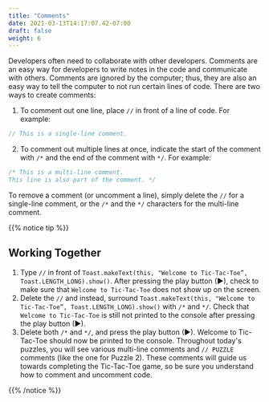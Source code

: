 ```yaml
---
title: "Comments"
date: 2021-03-13T14:17:07.42-07:00
draft: false
weight: 6
---
```

Developers often need to collaborate with other developers. Comments are an easy way for developers to write notes in the code and communicate with others. Comments are ignored by the computer; thus, they are also an easy way to tell the computer to not run certain lines of code. There are two ways to create comments:

1. To comment out one line, place `//` in front of a line of code. For example:

```kotlin
// This is a single-line comment.
```

2. To comment out multiple lines at once, indicate the start of the comment with `/*` and the end of the comment with `*/`. For example:

```kotlin
/* This is a multi-line comment.
This line is also part of the comment. */
```

To remove a comment (or uncomment a line), simply delete the `//` for a single-line comment, or the `/*` and the `*/` characters for the multi-line comment.

{{% notice tip %}}
## Working Together

1. Type `//` in front of `Toast.makeText(this, "Welcome to Tic-Tac-Toe”, Toast.LENGTH_LONG).show()`. After pressing the play button (►), check to make sure that `Welcome to Tic-Tac-Toe` does not show up on the screen.
2. Delete the `//` and instead, surround `Toast.makeText(this, "Welcome to Tic-Tac-Toe”, Toast.LENGTH_LONG).show()` with `/*` and `*/`. Check that `Welcome to Tic-Tac-Toe` is still not printed to the console after pressing the play button (►).
3. Delete both `/*` and `*/`, and press the play button (►). Welcome to Tic-Tac-Toe should now be printed to the console.
   Throughout today's puzzles, you will see various multi-line comments and `// PUZZLE` comments (like the one for Puzzle 2). These comments will guide us towards completing the Tic-Tac-Toe game, so be sure you understand how to comment and uncomment code.

{{% /notice %}}